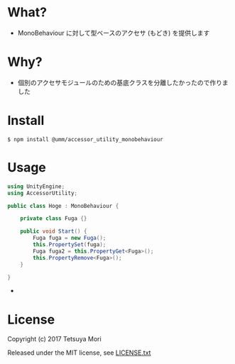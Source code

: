 # What?

* MonoBehaviour に対して型ベースのアクセサ (もどき) を提供します

# Why?

* 個別のアクセサモジュールのための基底クラスを分離したかったので作りました

# Install

```shell
$ npm install @umm/accessor_utility_monobehaviour
```

# Usage

```csharp
using UnityEngine;
using AccessorUtility;

public class Hoge : MonoBehaviour {

    private class Fuga {}

    public void Start() {
        Fuga fuga = new Fuga();
        this.PropertySet(fuga);
        Fuga fuga2 = this.PropertyGet<Fuga>();
        this.PropertyRemove<Fuga>();
    }

}
```

* 

# License

Copyright (c) 2017 Tetsuya Mori

Released under the MIT license, see [LICENSE.txt](LICENSE.txt)

